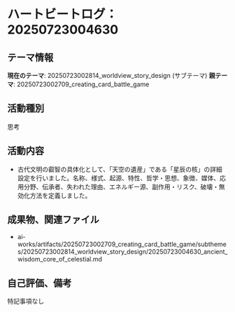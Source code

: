 # ハートビートログ：20250723004630

## テーマ情報
**現在のテーマ**: 20250723002814_worldview_story_design (サブテーマ)
**親テーマ**: 20250723002709_creating_card_battle_game

## 活動種別
思考

## 活動内容
- 古代文明の叡智の具体化として、「天空の遺産」である「星辰の核」の詳細設定を行いました。名称、様式、起源、特性、哲学・思想、象徴、媒体、応用分野、伝承者、失われた理由、エネルギー源、副作用・リスク、破壊・無効化方法を定義しました。

## 成果物、関連ファイル
- ai-works/artifacts/20250723002709_creating_card_battle_game/subthemes/20250723002814_worldview_story_design/20250723004630_ancient_wisdom_core_of_celestial.md

## 自己評価、備考
特記事項なし
